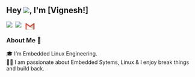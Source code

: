 ## Hey <img src="https://github.com/TheDudeThatCode/TheDudeThatCode/blob/master/Assets/Hi.gif" width="29px">, I'm [Vignesh!] 

<a href="https://www.linkedin.com/in/b-vignesh-baskaran/">
  <img align="left" width="24px" src="https://cdn.jsdelivr.net/npm/simple-icons@v3/icons/linkedin.svg"  />
</a>
<a href="https://twitter.com/VIGNESH14139940">
  <img align="left" width="26px" src="https://cdn.jsdelivr.net/npm/simple-icons@v3/icons/twitter.svg" />
</a>
<a href="mailto:vigneshbbaskaran@gmail.com">
  <img align="left" width="26px" src="https://github.com/Vigneshbbaskaran/Vigneshbbaskaran/blob/main/gmail.png" />
</a>
<br />

### About Me 🚀
🎓 I’m Embedded Linux Engineering. </br>
👨‍💻  I am passionate about Embedded Sytems, Linux & I enjoy break things and build back. </br>


<!---
![Vignesh baskaran's github stats](https://github-readme-stats.vercel.app/api?username=vigneshbbaskaran&show_icons=true&hide_border=true)
<br />
![visitors](https://visitor-badge.laobi.icu/badge?page_id=vigneshbbaskaran.vigneshbbaskaran)

Vigneshbbaskaran/Vigneshbbaskaran is a ✨ special ✨ repository because its `README.md` (this file) appears on your GitHub profile.
You can click the Preview link to take a look at your changes.
--->
